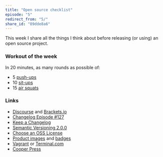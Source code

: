 ```yaml
---
title: "Open source checklist"
episode: "5"
redirect_from: "5/"
share_id: "89dde8a6"
---
```


This week I share all the things I think about before releasing (or using) an open source project.

### Workout of the week

In 20 minutes, as many rounds as possible of:

- 5 [push-ups](https://www.youtube.com/watch?v=M1IfJmVjKW0)
- 10 [sit-ups](https://www.youtube.com/watch?v=BfqRSCgXiVw)
- 15 [air squats](https://www.youtube.com/watch?v=a_fb6Kz7FQg)

### Links

- [Discourse](https://github.com/discourse/discourse) and [Brackets.io](http://brackets.io/contribute.html)
- [Changelog Episode #127](http://thechangelog.com/127)
- [Keep a Changelog](http://keepachangelog.com)
- [Semantic Versioning 2.0.0](http://semver.org)
- [Choose an OSS License](http://choosealicense.com)
- [Product images](https://placeit.net) and [badges](http://shields.io)
- [Vagrant](https://www.vagrantup.com) or [Terminal.com](http://www.terminal.com)
- [Cooper Press](https://cooperpress.com)
